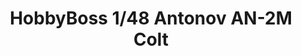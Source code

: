 ---
layout: product
title: "HobbyBoss 1/48 Antonov AN-2M Colt"
price: "3400" 
desc: "AKCIJA"
img_path: "/assets/img/HB81707.webp"
brand: "N/A"
available: true
special_offer: false
new: false
soon: false
cat: "010000"
subcat: "013500"
subsubcat: "0N/A"
sifra: "HB81707"
popular: false
spec: false
---